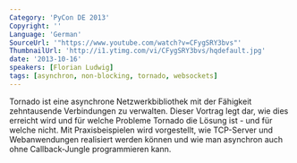 ```yaml
---
Category: 'PyCon DE 2013'
Copyright: ''
Language: 'German'
SourceUrl: '"https://www.youtube.com/watch?v=CFygSRY3bvs"'
ThumbnailUrl: 'http://i1.ytimg.com/vi/CFygSRY3bvs/hqdefault.jpg'
date: '2013-10-16'
speakers: [Florian Ludwig]
tags: [asynchron, non-blocking, tornado, websockets]
---
```

Tornado ist eine asynchrone Netzwerkbibliothek mit der Fähigkeit zehntausende Verbindungen zu verwalten. Dieser Vortrag legt dar, wie dies erreicht wird und für welche Probleme Tornado die Lösung ist - und für welche nicht. Mit Praxisbeispielen wird vorgestellt, wie TCP-Server und Webanwendungen realisiert werden können und wie man asynchron auch ohne Callback-Jungle programmieren kann.